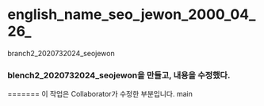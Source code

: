 # english_name_seo_jewon_2000_04_26_

 branch2_2020732024_seojewon
### blench2_2020732024_seojewon을 만들고, 내용을 수정했다.

=======
이 작업은  Collaborator가 수정한 부분입니다.
main
